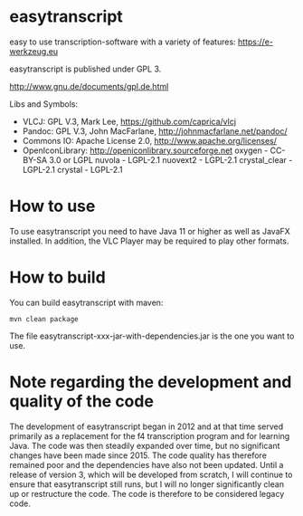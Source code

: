 # easytranscript

easy to use transcription-software with a variety of features: https://e-werkzeug.eu

easytranscript is published under GPL 3.

http://www.gnu.de/documents/gpl.de.html

Libs and Symbols:

* VLCJ: GPL V.3, Mark Lee, https://github.com/caprica/vlcj 
* Pandoc: GPL V.3, John MacFarlane, http://johnmacfarlane.net/pandoc/
* Commons IO: Apache License 2.0, http://www.apache.org/licenses/
* OpenIconLibrary: http://openiconlibrary.sourceforge.net oxygen - CC-BY-SA 3.0 or LGPL nuvola - LGPL-2.1 nuovext2 - LGPL-2.1 crystal_clear - LGPL-2.1 crystal - LGPL-2.1

# How to use

To use easytranscript you need to have Java 11 or higher as well as JavaFX installed. In addition, the VLC Player may be required to play other formats.

# How to build

You can build easytranscript with maven:

```mvn clean package```

The file easytranscript-xxx-jar-with-dependencies.jar is the one you want to use.

# Note regarding the development and quality of the code

The development of easytranscript began in 2012 and at that time served primarily as a replacement for the f4 transcription program and for learning Java. The code was then steadily expanded over time, but no significant changes have been made since 2015. The code quality has therefore remained poor and the dependencies have also not been updated. Until a release of version 3, which will be developed from scratch, I will continue to ensure that easytranscript still runs, but I will no longer significantly clean up or restructure the code. The code is therefore to be considered legacy code.
